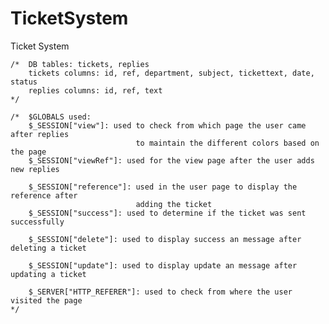 # TicketSystem
Ticket System

    /*  DB tables: tickets, replies
        tickets columns: id, ref, department, subject, tickettext, date, status
        replies columns: id, ref, text
    */

    /*  $GLOBALS used:
        $_SESSION["view"]: used to check from which page the user came after replies
                                to maintain the different colors based on the page
        $_SESSION["viewRef"]: used for the view page after the user adds new replies

        $_SESSION["reference"]: used in the user page to display the reference after
                                adding the ticket
        $_SESSION["success"]: used to determine if the ticket was sent successfully

        $_SESSION["delete"]: used to display success an message after deleting a ticket

        $_SESSION["update"]: used to display update an message after updating a ticket

        $_SERVER["HTTP_REFERER"]: used to check from where the user visited the page
    */
